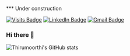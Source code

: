 *** Under construction

[![Visits Badge](https://badges.pufler.dev/visits/sthirumoorthi/sthirumoorthi)](https:sthirumoorthi.dev)
[![LinkedIn Badge](https://img.shields.io/badge/LinkedIn-Profile-informational?style=flat&logo=linkedin&logoColor=white&color=0D76A8)](https://www.linkedin.com/in/thirumoorthi-s-a0771324/)
[![Gmail Badge](https://img.shields.io/badge/Gmail-thirumoorthiksr%40gmail.com-informational?style=flat&logo=gmail&logoColor=red&color=0D76A8)](mailto:thirumoorthiksr@gmail.com)

### Hi there 👋

<!--
**sthirumoorthi/sthirumoorthi** is a ✨ _special_ ✨ repository because its `README.md` (this file) appears on your GitHub profile.

Here are some ideas to get you started:

- 🔭 I’m currently working on ...
- 🌱 I’m currently learning ...
- 👯 I’m looking to collaborate on ...
- 🤔 I’m looking for help with ...
- 💬 Ask me about ...
- 📫 How to reach me: ...
- 😄 Pronouns: ...
- ⚡ Fun fact: ...
-->

![Thirumoorthi's GitHub stats](https://github-readme-stats.vercel.app/api?username=sthirumoorthi&theme=vue&show_icons=true)
